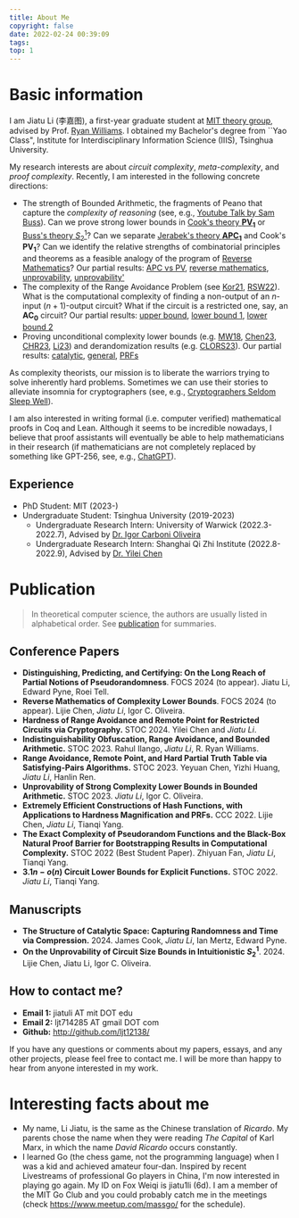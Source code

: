 ```yaml
---
title: About Me
copyright: false
date: 2022-02-24 00:39:09
tags:
top: 1
---
```


# Basic information

I am Jiatu Li (李嘉图), a first-year graduate student at [MIT theory group](https://toc.csail.mit.edu/), advised by Prof. [Ryan Williams](https://people.csail.mit.edu/rrw/). I obtained my Bachelor's degree from ``Yao Class", Institute for Interdisciplinary Information Science (IIIS), Tsinghua University.

My research interests are about *circuit complexity*, *meta-complexity*, and *proof complexity*. Recently, I am interested in the following concrete directions:

- The strength of Bounded Arithmetic, the fragments of Peano that capture the *complexity of reasoning* (see, e.g., [Youtube Talk by Sam Buss](https://www.youtube.com/watch?v=cD9lnxr9aJI)). Can we prove strong lower bounds in [Cook's theory **PV$_1$**](https://dl.acm.org/doi/10.1145/800116.803756) or [Buss's theory $S^1_2$](https://dl.acm.org/doi/10.1145/22145.22177)? Can we separate [Jerabek's theory **APC$_1$**](https://www.cambridge.org/core/journals/journal-of-symbolic-logic/article/abs/approximate-counting-in-bounded-arithmetic/A7B01D53C883261836B93CD036B1FE9D) and Cook's **PV$_1$**? Can we identify the relative strengths of combinatorial principles and theorems as a feasible analogy of the program of [Reverse Mathematics](https://en.wikipedia.org/wiki/Reverse_mathematics)? Our partial results: [APC vs PV](https://eccc.weizmann.ac.il/report/2023/038/), [reverse mathematics](https://eccc.weizmann.ac.il/report/2024/060/), [unprovability](https://eccc.weizmann.ac.il/report/2023/022/), [unprovability'](https://eccc.weizmann.ac.il/report/2024/083/)
- The complexity of the Range Avoidance Problem (see [Kor21](https://www.dcs.warwick.ac.uk/~igorcarb/complexity-meetings-files/OliverKorten-Talk.pdf), [RSW22](https://www.icms.org.uk/sites/default/files/downloads/Workshops/2022/Jul-2022/Tzameret/Hanlin%20Ren.pdf)). What is the computational complexity of finding a non-output of an $n$-input $(n+1)$-output circuit? What if the circuit is a restricted one, say, an **AC$_0$** circuit? Our partial results: [upper bound](https://eccc.weizmann.ac.il/report/2023/072/), [lower bound 1](https://eccc.weizmann.ac.il/report/2023/038/), [lower bound 2](https://eccc.weizmann.ac.il/report/2023/206/)
- Proving unconditional complexity lower bounds (e.g. [MW18](https://eccc.weizmann.ac.il/report/2017/188/), [Chen23](https://eccc.weizmann.ac.il/report/2022/183/), [CHR23](https://arxiv.org/pdf/2309.12912.pdf), [Li23](https://arxiv.org/abs/2310.17762)) and derandomization results (e.g. [CLORS23](https://arxiv.org/abs/2305.15140)). Our partial results: [catalytic](https://eccc.weizmann.ac.il/report/2024/106/), [general](https://eccc.weizmann.ac.il/report/2021/023/), [PRFs](https://eccc.weizmann.ac.il/report/2021/125/)

As complexity theorists, our mission is to liberate the warriors trying to solve inherently hard problems. Sometimes we can use their stories to alleviate insomnia for cryptographers (see, e.g., [Cryptographers Seldom Sleep Well](http://www.chenyilei.net/cryptographers-seldom-sleep-well.html)).

I am also interested in writing formal (i.e. computer verified) mathematical proofs in Coq and Lean. Although it seems to be incredible nowadays, I believe that proof assistants will eventually be able to help mathematicians in their research (if mathematicians are not completely replaced by something like GPT-256, see, e.g., [ChatGPT](https://chat.openai.com/)).

## Experience 

- PhD Student: MIT (2023-)
- Undergraduate Student: Tsinghua University (2019-2023) 
    - Undergraduate Research Intern: University of Warwick (2022.3-2022.7), Advised by [Dr. Igor Carboni Oliveira](https://www.dcs.warwick.ac.uk/~igorcarb/)
    - Undergraduate Research Intern: Shanghai Qi Zhi Institute (2022.8-2022.9), Advised by [Dr. Yilei Chen](http://www.chenyilei.net/)

# Publication

> In theoretical computer science, the authors are usually listed in alphabetical order. 
> See [publication](/2024/07/12/publications/) for summaries.  

## Conference Papers 

- **Distinguishing, Predicting, and Certifying: On the Long Reach of Partial Notions of Pseudorandomness**. FOCS 2024 (to appear). Jiatu Li, Edward Pyne, Roei Tell.
- **Reverse Mathematics of Complexity Lower Bounds**. FOCS 2024 (to appear). Lijie Chen, *Jiatu Li*, Igor C. Oliveira.
- **Hardness of Range Avoidance and Remote Point for Restricted Circuits via Cryptography.** STOC 2024. Yilei Chen and *Jiatu Li*.
- **Indistinguishability Obfuscation, Range Avoidance, and Bounded Arithmetic.** STOC 2023. Rahul Ilango, *Jiatu Li*, R. Ryan Williams. 
- **Range Avoidance, Remote Point, and Hard Partial Truth Table via Satisfying-Pairs Algorithms.** STOC 2023. Yeyuan Chen, Yizhi Huang, *Jiatu Li*, Hanlin Ren. 
- **Unprovability of Strong Complexity Lower Bounds in Bounded Arithmetic.** STOC 2023. *Jiatu Li*, Igor C. Oliveira.
- **Extremely Efficient Constructions of Hash Functions, with Applications to Hardness Magnification and PRFs.** CCC 2022. Lijie Chen, *Jiatu Li*, Tianqi Yang.
- **The Exact Complexity of Pseudorandom Functions and the Black-Box Natural Proof Barrier for Bootstrapping Results in Computational Complexity.** STOC 2022 (Best Student Paper). Zhiyuan Fan, *Jiatu Li*, Tianqi Yang.  
- **$3.1n−o(n)$ Circuit Lower Bounds for Explicit Functions.** STOC 2022. *Jiatu Li*, Tianqi Yang.  

## Manuscripts

- **The Structure of Catalytic Space: Capturing Randomness and Time via Compression.** 2024. James Cook, *Jiatu Li*, Ian Mertz, Edward Pyne.
- **On the Unprovability of Circuit Size Bounds in Intuitionistic $S^1_2$**. 2024. Lijie Chen, Jiatu Li, Igor C. Oliveira.

## How to contact me?

- **Email 1:** jiatuli AT mit DOT edu
- **Email 2:** ljt714285 AT gmail DOT com
- **Github:** <http://github.com/ljt12138/>

If you have any questions or comments about my papers, essays, and any other projects, please feel free to contact me. I will be more than happy to hear from anyone interested in my work.

# Interesting facts about me

- My name, Li Jiatu, is the same as the Chinese translation of *Ricardo*. My parents chose the name when they were reading *The Capital* of Karl Marx, in which the name *David Ricardo* occurs constantly.
- I learned Go (the chess game, not the programming language) when I was a kid and achieved amateur four-dan. Inspired by recent Livestreams of professional Go players in China, I'm now interested in playing go again. My ID on Fox Weiqi is jiatu1li (6d). I am a member of the MIT Go Club and you could probably catch me in the meetings (check <https://www.meetup.com/massgo/> for the schedule). 

